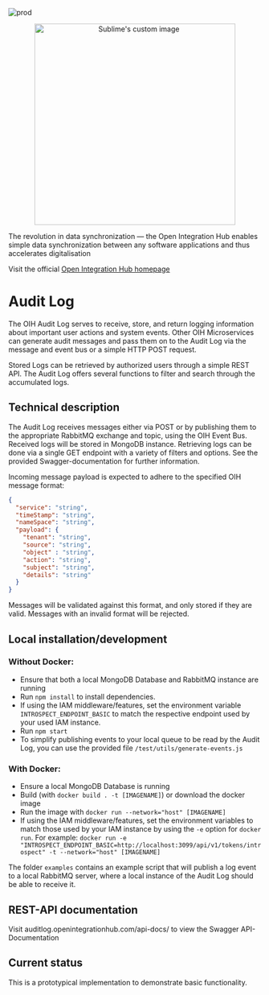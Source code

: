 ![prod](https://img.shields.io/badge/Status-Production-brightgreen.svg)

<p align="center">
  <img src="https://github.com/openintegrationhub/openintegrationhub/blob/master/Assets/medium-oih-einzeilig-zentriert.jpg" alt="Sublime's custom image" width="400"/>
</p>

The revolution in data synchronization — the Open Integration Hub enables simple data synchronization between any software applications and thus accelerates digitalisation

Visit the official [Open Integration Hub homepage](https://www.openintegrationhub.de/)

# Audit Log

The OIH Audit Log serves to receive, store, and return logging information about important user actions and system events. Other OIH Microservices can generate audit messages and pass them on to the Audit Log via the message and event bus or a simple HTTP POST request.

Stored Logs can be retrieved by authorized users through a simple REST API. The Audit Log offers several functions to filter and search through the accumulated logs.

## Technical description

The Audit Log receives messages either via POST or by publishing them to the appropriate RabbitMQ exchange and topic, using the OIH Event Bus. Received logs will be stored in MongoDB instance. Retrieving logs can be done via a single GET endpoint with a variety of filters and options. See the provided Swagger-documentation for further information.

Incoming message payload is expected to adhere to the specified OIH message format:

```json
{
  "service": "string",
  "timeStamp": "string",
  "nameSpace": "string",
  "payload": {
    "tenant": "string",
    "source": "string",
    "object" : "string",
    "action": "string",
    "subject": "string",
    "details": "string"
  }
}
```

Messages will be validated against this format, and only stored if they are valid. Messages with an invalid format will be rejected.

## Local installation/development

### Without Docker:

- Ensure that both a local MongoDB Database and RabbitMQ instance are running
- Run `npm install` to install dependencies.
- If using the IAM middleware/features, set the environment variable `INTROSPECT_ENDPOINT_BASIC` to match the respective endpoint used by your used IAM instance.
- Run `npm start`
- To simplify publishing events to your local queue to be read by the Audit Log, you can use the provided file `/test/utils/generate-events.js`

### With Docker:

- Ensure a local MongoDB Database is running
- Build (with `docker build . -t [IMAGENAME]`) or download the docker image
- Run the image with `docker run --network="host" [IMAGENAME]`
- If using the IAM middleware/features, set the environment variables to match those used by your IAM instance by using the `-e` option for `docker run`. For example: `docker run -e "INTROSPECT_ENDPOINT_BASIC=http://localhost:3099/api/v1/tokens/introspect" -t --network="host" [IMAGENAME]`

The folder `examples` contains an example script that will publish a log event to a local RabbitMQ server, where a local instance of the Audit Log should be able to receive it.

## REST-API documentation

Visit auditlog.openintegrationhub.com/api-docs/ to view the Swagger API-Documentation

## Current status

This is a prototypical implementation to demonstrate basic functionality.
